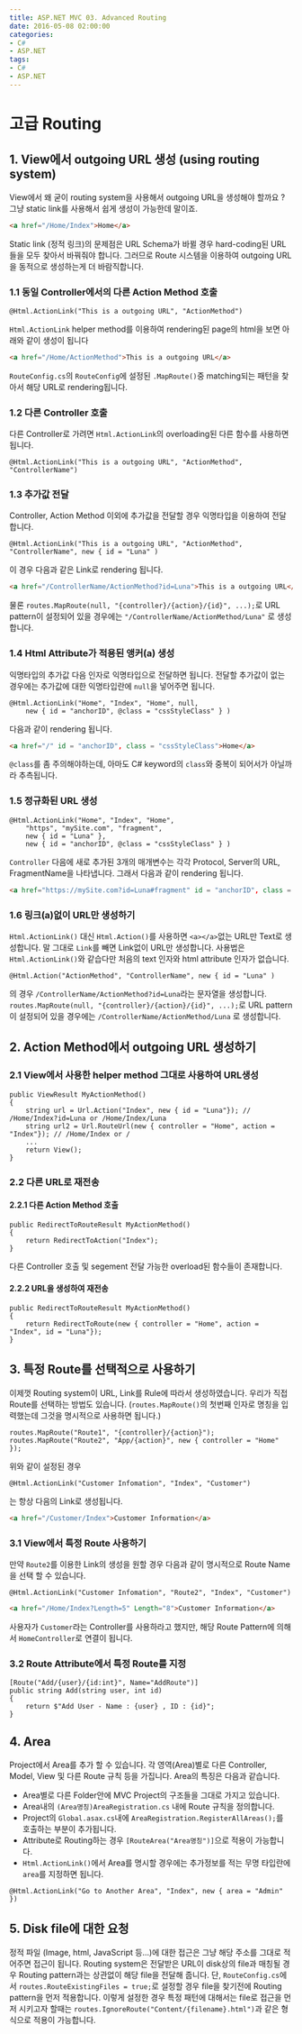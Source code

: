 ```yaml
---
title: ASP.NET MVC 03. Advanced Routing
date: 2016-05-08 02:00:00
categories:
- C#
- ASP.NET
tags:
- C#
- ASP.NET
---
```


# 고급 Routing

## 1. View에서 outgoing URL 생성 (using routing system)

View에서 왜 굳이 routing system을 사용해서 outgoing URL을 생성해야 할까요 ?
그냥 static link를 사용해서 쉽게 생성이 가능한데 말이죠.

```HTML
<a href="/Home/Index">Home</a>
```

Static link (정적 링크)의 문제점은 URL Schema가 바뀔 경우 hard-coding된 URL들을 모두 찾아서 바꿔줘야 합니다.
그러므로 Route 시스템을 이용하여 outgoing URL을 동적으로 생성하는게 더 바람직합니다.

### 1.1 동일 Controller에서의 다른 Action Method 호출

```CSharp
@Html.ActionLink("This is a outgoing URL", "ActionMethod")
```

`Html.ActionLink` helper method를 이용하여 rendering된 page의 html을 보면 아래와 같이 생성이 됩니다

```HTML
<a href="/Home/ActionMethod">This is a outgoing URL</a>
```

`RouteConfig.cs`의 `RouteConfig`에 설정된 `.MapRoute()`중 matching되는 패턴을 찾아서 해당 URL로 rendering됩니다.  

### 1.2 다른 Controller 호출

다른 Controller로 가려면 `Html.ActionLink`의 overloading된 다른 함수를 사용하면 됩니다.

```CSharp
@Html.ActionLink("This is a outgoing URL", "ActionMethod", "ControllerName")
```

### 1.3 추가값 전달

Controller, Action Method 이외에 추가값을 전달할 경우 익명타입을 이용하여 전달합니다.

```CSharp
@Html.ActionLink("This is a outgoing URL", "ActionMethod", "ControllerName", new { id = "Luna" )
```

이 경우 다음과 같은 Link로 rendering 됩니다.

```HTML
<a href="/ControllerName/ActionMethod?id=Luna">This is a outgoing URL</a>
```

물론 `routes.MapRoute(null, "{controller}/{action}/{id}", ...);`로 URL pattern이 설정되어 있을 경우에는 `"/ControllerName/ActionMethod/Luna"` 로 생성합니다.  

### 1.4 Html Attribute가 적용된 앵커(a) 생성

익명타입의 추가값 다음 인자로 익명타입으로 전달하면 됩니다. 전달할 추가값이 없는 경우에는 추가값에 대한 익명타입란에 `null`을 넣어주면 됩니다.

```CSharp
@Html.ActionLink("Home", "Index", "Home", null, 
    new { id = "anchorID", @class = "cssStyleClass" } )
```

다음과 같이 rendering 됩니다.

```HTML
<a href="/" id = "anchorID", class = "cssStyleClass">Home</a>
```

`@class`를 좀 주의해야하는데, 아마도 C# keyword의 `class`와 중복이 되어서가 아닐까라 추측됩니다.

### 1.5 정규화된 URL 생성

```CSharp
@Html.ActionLink("Home", "Index", "Home",
    "https", "mySite.com", "fragment",    
    new { id = "Luna" },
    new { id = "anchorID", @class = "cssStyleClass" } )
```

`Controller` 다음에 새로 추가된 3개의 매개변수는 각각 Protocol, Server의 URL, FragmentName을 나타냅니다.
그래서 다음과 같이 rendering 됩니다.

```HTML
<a href="https://mySite.com?id=Luna#fragment" id = "anchorID", class = "cssStyleClass">Home</a>
```

### 1.6 링크(a)없이 URL만 생성하기

`Html.ActionLink()` 대신 `Html.Action()`를 사용하면 `<a></a>`없는 URL만 Text로 생성합니다.
말 그대로 `Link`를 빼면 Link없이 URL만 생성합니다.
사용법은 `Html.ActionLink()`와 같습다만 처음의 text 인자와 html attribute 인자가 없습니다.

```CSharp
@Html.Action("ActionMethod", "ControllerName", new { id = "Luna" )
```

의 경우 `/ControllerName/ActionMethod?id=Luna`라는 문자열을 생성합니다.
`routes.MapRoute(null, "{controller}/{action}/{id}", ...);`로 URL pattern이 설정되어 있을 경우에는 `/ControllerName/ActionMethod/Luna` 로 생성합니다.  

## 2. Action Method에서 outgoing URL 생성하기

### 2.1 View에서 사용한 helper method 그대로 사용하여 URL생성

```CSharp
public ViewResult MyActionMethod()
{
    string url = Url.Action("Index", new { id = "Luna"}); // /Home/Index?id=Luna or /Home/Index/Luna 
    string url2 = Url.RouteUrl(new { controller = "Home", action = "Index"}); // /Home/Index or /
    ...
    return View();
}
```

### 2.2 다른 URL로 재전송

#### 2.2.1 다른 Action Method 호출

```CSharp
public RedirectToRouteResult MyActionMethod()
{
    return RedirectToAction("Index");
}
```

다른 Controller 호출 및 segement 전달 가능한 overload된 함수들이 존재합니다.

#### 2.2.2 URL을 생성하여 재전송

```CSharp
public RedirectToRouteResult MyActionMethod()
{
    return RedirectToRoute(new { controller = "Home", action = "Index", id = "Luna"});
}
```

## 3. 특정 Route를 선택적으로 사용하기

이제껏 Routing system이 URL, Link를 Rule에 따라서 생성하였습니다.
우리가 직접 Route를 선택하는 방법도 있습니다. 
(`routes.MapRoute()`의 첫번째 인자로 명칭을 입력했는데 그것을 명시적으로 사용하면 됩니다.)

```CSharp
routes.MapRoute("Route1", "{controller}/{action}");
routes.MapRoute("Route2", "App/{action}", new { controller = "Home" });
```

위와 같이 설정된 경우

```CSharp
@Html.ActionLink("Customer Infomation", "Index", "Customer")
```

는 항상 다음의 Link로 생성됩니다.

```HTML
<a href="/Customer/Index">Customer Information</a>
```

### 3.1 View에서 특정 Route 사용하기

만약 `Route2`를 이용한 Link의 생성을 원할 경우 다음과 같이 명시적으로 Route Name을 선택 할 수 있습니다.

```CSharp
@Html.ActionLink("Customer Infomation", "Route2", "Index", "Customer")
```

```HTML
<a href="/Home/Index?Length=5" Length="8">Customer Information</a>
```
사용자가 `Customer`라는 Controller를 사용하라고 했지만, 해당 Route Pattern에 의해서 `HomeController`로 연결이 됩니다.

### 3.2 Route Attribute에서 특정 Route를 지정

```CSharp
[Route("Add/{user}/{id:int}", Name="AddRoute")]
public string Add(string user, int id)
{
    return $"Add User - Name : {user} , ID : {id}";
}
```

## 4. Area

Project에서 Area를 추가 할 수 있습니다.
각 영역(Area)별로 다른 Controller, Model, View 및 다른 Route 규칙 등을 가집니다.
Area의 특징은 다음과 같습니다.

- Area별로 다른 Folder안에 MVC Project의 구조들을 그대로 가지고 있습니다.
- Area내의 `(Area명칭)AreaRegistration.cs` 내에 Route 규칙을 정의합니다.
- Project의 `Global.asax.cs`내에 `AreaRegistration.RegisterAllAreas();`를 호출하는 부분이 추가됩니다.
- Attribute로 Routing하는 경우 `[RouteArea("Area명칭")]`으로 적용이 가능합니다.
- `Html.ActionLink()`에서 Area를 명시할 경우에는 추가정보를 적는 무명 타입란에 `area`를 지정하면 됩니다.

```CSharp
@Html.ActionLink("Go to Another Area", "Index", new { area = "Admin" })
```

## 5. Disk file에 대한 요청

정적 파일 (Image, html, JavaScript 등...)에 대한 접근은 그냥 해당 주소를 그대로 적어주면 접근이 됩니다.
Routing system은 전달받은 URL이 disk상의 file과 매칭될 경우 Routing pattern과는 상관없이 해당 file을 전달해 줍니다.
단, `RouteConfig.cs`에서 `routes.RouteExistingFiles = true;`로 설정할 경우 file을 찾기전에 Routing pattern을 먼저 적용합니다.
이렇게 설정한 경우 특정 패턴에 대해서는 file로 접근을 먼저 시키고자 할때는 `routes.IgnoreRoute("Content/{filename}.html")`과 같은 형식으로 적용이 가능합니다.

